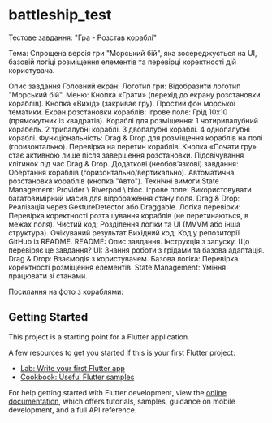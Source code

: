 # battleship_test

Тестове завдання: "Гра - Розстав кораблі"

Тема:
Спрощена версія гри "Морський бій", яка зосереджується на UI, базовій логіці розміщення елементів та перевірці коректності дій користувача.

Опис завдання
Головний екран:
Логотип гри: Відобразити логотип "Морський бій".
Меню:
Кнопка «Грати» (перехід до екрану розстановки кораблів).
Кнопка «Вихід» (закриває гру).
Простий фон морської тематики.
Екран розстановки кораблів:
Ігрове поле: Грід 10x10 (прямокутник із квадратів).
Кораблі для розміщення:
1 чотирипалубний корабель.
2 трипалубні кораблі.
3 двопалубні кораблі.
4 однопалубні кораблі.
Функціональність:
Drag & Drop для розміщення кораблів на полі (горизонтально).
Перевірка на перетин кораблів.
Кнопка «Почати гру» стає активною лише після завершення розстановки.
Підсвічування клітинок під час Drag & Drop.
Додаткові (необов’язкові) завдання:
Обертання кораблів (горизонтально/вертикально).
Автоматична розстановка кораблів (кнопка "Авто").
Технічні вимоги
State Management: Provider \ Riverpod \ bloc.
Ігрове поле: Використовувати багатовимірний масив для відображення стану поля.
Drag & Drop: Реалізація через GestureDetector або Draggable.
Логіка перевірки: Перевірка коректності розташування кораблів (не перетинаються, в межах поля).
Чистий код: Розділення логіки та UI (MVVM або інша структура).
Очікуваний результат
Вихідний код:
Код у репозиторії GitHub із README.
README:
Опис завдання.
Інструкція з запуску.
Що перевіряє це завдання?
UI: Знання роботи з грідами та базова адаптація.
Drag & Drop: Взаємодія з користувачем.
Базова логіка: Перевірка коректності розміщення елементів.
State Management: Уміння працювати зі станами.

Посилання на фото з кораблями:


## Getting Started

This project is a starting point for a Flutter application.

A few resources to get you started if this is your first Flutter project:

- [Lab: Write your first Flutter app](https://docs.flutter.dev/get-started/codelab)
- [Cookbook: Useful Flutter samples](https://docs.flutter.dev/cookbook)

For help getting started with Flutter development, view the
[online documentation](https://docs.flutter.dev/), which offers tutorials,
samples, guidance on mobile development, and a full API reference.
